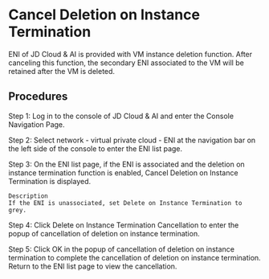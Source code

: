 # Cancel Deletion on Instance Termination

ENI of JD Cloud & AI is provided with VM instance deletion function. After canceling this function, the secondary ENI associated to the VM will be retained after the VM is deleted.

## Procedures

Step 1: Log in to the console of JD Cloud & AI and enter the Console Navigation Page.

Step 2: Select network - virtual private cloud - ENI at the navigation bar on the left side of the console to enter the ENI list page.

Step 3: On the ENI list page, if the ENI is associated and the deletion on instance termination function is enabled, Cancel Deletion on Instance Termination is displayed.

	Description
	If the ENI is unassociated, set Delete on Instance Termination to grey.

Step 4: Click Delete on Instance Termination Cancellation to enter the popup of cancellation of deletion on instance termination.

Step 5: Click OK in the popup of cancellation of deletion on instance termination to complete the cancellation of deletion on instance termination. Return to the ENI list page to view the cancellation.


